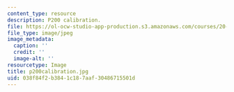 ```yaml
---
content_type: resource
description: P200 calibration.
file: https://ol-ocw-studio-app-production.s3.amazonaws.com/courses/20-109-laboratory-fundamentals-in-biological-engineering-fall-2007/038f84f2b3841c187aaf30486715501d_p200calibration.jpg
file_type: image/jpeg
image_metadata:
  caption: ''
  credit: ''
  image-alt: ''
resourcetype: Image
title: p200calibration.jpg
uid: 038f84f2-b384-1c18-7aaf-30486715501d
---
```

